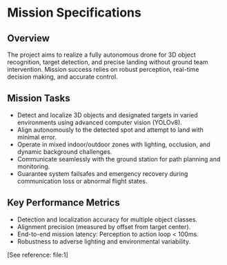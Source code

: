 # Mission Specifications

## Overview
The project aims to realize a fully autonomous drone for 3D object recognition, target detection, and precise landing without ground team intervention. Mission success relies on robust perception, real-time decision making, and accurate control.

## Mission Tasks
- Detect and localize 3D objects and designated targets in varied environments using advanced computer vision (YOLOv8).
- Align autonomously to the detected spot and attempt to land with minimal error.
- Operate in mixed indoor/outdoor zones with lighting, occlusion, and dynamic background challenges.
- Communicate seamlessly with the ground station for path planning and monitoring.
- Guarantee system failsafes and emergency recovery during communication loss or abnormal flight states.

## Key Performance Metrics
- Detection and localization accuracy for multiple object classes.
- Alignment precision (measured by offset from target center).
- End-to-end mission latency: Perception to action loop < 100ms.
- Robustness to adverse lighting and environmental variability.

[See reference: file:1]
